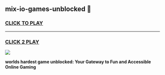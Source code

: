 
## mix-io-games-unblocked 👋
<h3>
<a href="https://premium.freeplayer.one?title=mix-io-games-unblocked&ref=14F">CLICK TO PLAY</a></h3>
<hr>

<h3>
<a href="https://premium.freeplayer.one?title=mix-io-games-unblocked&ref=14F">CLICK 2 PLAY</a>
  
</h3>

<a href="https://premium.freeplayer.one?title=mix-io-games-unblocked&ref=12F/"><img src="https://clearcache.store/games.png"></a>


**worlds hardest game unblocked: Your Gateway to Fun and Accessible Online Gaming**
